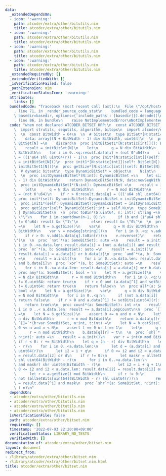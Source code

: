 ```yaml
---
data:
  _extendedDependsOn:
  - icon: ':warning:'
    path: atcoder/extra/other/bitutils.nim
    title: atcoder/extra/other/bitutils.nim
  - icon: ':warning:'
    path: atcoder/extra/other/bitutils.nim
    title: atcoder/extra/other/bitutils.nim
  - icon: ':warning:'
    path: atcoder/extra/other/bitutils.nim
    title: atcoder/extra/other/bitutils.nim
  - icon: ':warning:'
    path: atcoder/extra/other/bitutils.nim
    title: atcoder/extra/other/bitutils.nim
  _extendedRequiredBy: []
  _extendedVerifiedWith: []
  _isVerificationFailed: false
  _pathExtension: nim
  _verificationStatusIcon: ':warning:'
  attributes:
    links: []
  bundledCode: "Traceback (most recent call last):\n  File \"/opt/hostedtoolcache/Python/3.10.5/x64/lib/python3.10/site-packages/onlinejudge_verify/documentation/build.py\"\
    , line 71, in _render_source_code_stat\n    bundled_code = language.bundle(stat.path,\
    \ basedir=basedir, options={'include_paths': [basedir]}).decode()\n  File \"/opt/hostedtoolcache/Python/3.10.5/x64/lib/python3.10/site-packages/onlinejudge_verify/languages/nim.py\"\
    , line 86, in bundle\n    raise NotImplementedError\nNotImplementedError\n"
  code: "when not declared ATCODER_BITSET_HPP:\n  const ATCODER_BITSET_HPP* = 1\n\
    \  import strutils, sequtils, algorithm, bitops\n  import atcoder/extra/other/bitutils\n\
    \  \n  const BitWidth = 64\n  \n  # bitset\n  type BitSet*[N:static[int]] = object\n\
    \    data: array[(N + BitWidth - 1) div BitWidth, uint64]\n  \n  proc initBitSet*[N:static[int]]():\
    \ BitSet[N] =\n    discard\n  proc initBitSet1*[N:static[int]](): BitSet[N] =\n\
    \    result = initBitSet(N)\n    let\n      q = N div BitWidth\n      r = N mod\
    \ BitWidth\n    for i in 0..<q:result.data[i] = (not 0'u64)\n    if r > 0:result.data[q]\
    \ = ((1'u64 shl uint64(r)) - 1)\n  proc init*[N:static[int]](self: BitSet[N]):BitSet[N]\
    \ = initBitSet[N]()\n  proc init1*[N:static[int]](self: BitSet[N]):BitSet[N] =\
    \ initBitSet1[N]()\n  proc getSize*[N:static[int]](self: BitSet[N]):int = N\n\n\
    \  # dynamic bitset\n  type DynamicBitSet* = object\n    N:int\n    data: seq[uint64]\n\
    \  \n  proc initDynamicBitSet*(N:int): DynamicBitSet =\n    let size = (N + BitWidth\
    \ - 1) div BitWidth\n    return DynamicBitSet(N:N, data:newSeqWith(size, 0'u64))\n\
    \  proc initDynamicBitSet1*(N:int): DynamicBitSet =\n    result = initDynamicBitSet(N)\n\
    \    let\n      q = N div BitWidth\n      r = N mod BitWidth\n    for i in 0..<q:result.data[i]\
    \ = (not 0'u64)\n    if r > 0:result.data[q] = ((1'u64 shl uint64(r)) - 1)\n \
    \ proc init*(self: DynamicBitSet):DynamicBitSet = initDynamicBitSet(self.N)\n\
    \  proc init1*(self: DynamicBitSet):DynamicBitSet = initDynamicBitSet1(self.N)\n\
    \  proc getSize*(self: DynamicBitSet):int = self.N\n\n  type SomeBitSet* = BitSet\
    \ | DynamicBitSet\n  \n  proc toBin*(b:uint64, n: int): string =\n    result =\
    \ \"\"\n    for i in countdown(n-1, 0):\n      if (b and (1'u64 shl uint64(i)))\
    \ != 0'u64: result &= \"1\"\n      else: result &= \"0\"\n  \n  proc `$`*(a: SomeBitSet):string\
    \ =\n    let N = a.getSize()\n    var\n      q = N div BitWidth\n      r = N mod\
    \ BitWidth\n    var v = newSeq[string]()\n    for i in 0..<q: v.add(a.data[i].toBin(BitWidth))\n\
    \    if r > 0: v.add(a.data[q].toBin(r))\n    v.reverse()\n    return v.join(\"\
    \")\n  \n  proc `not`*(a: SomeBitSet): auto =\n    result = a.init1()\n    for\
    \ i in 0..<a.data.len: result.data[i] = (not a.data[i]) and result.data[i]\n \
    \ proc `or`*(a, b: SomeBitSet): auto =\n    result = a.init()\n    for i in 0..<a.data.len:\
    \ result.data[i] = a.data[i] or b.data[i]\n  proc `and`*(a, b: SomeBitSet): auto\
    \ =\n    result = a.init()\n    for i in 0..<a.data.len: result.data[i] = a.data[i]\
    \ and b.data[i]\n  proc `xor`*(a, b: SomeBitSet): auto =\n    result = a.init()\n\
    \    for i in 0..<a.data.len: result.data[i] = a.data[i] xor b.data[i]\n  \n \
    \ proc any*(a: SomeBitSet): bool = \n    let N = a.getSize()\n    var\n      q\
    \ = N div BitWidth\n      r = N mod BitWidth\n    for i in 0..<q:\n      if a.data[i]\
    \ != 0.uint64: return true\n    if r > 0 and (a.data[^1] and setBits[uint64](r))\
    \ != 0.uint64: return true\n    return false\n  \n  proc all*(a: SomeBitSet):\
    \ bool =\n    let N = a.getSize()\n    var\n      q = N div BitWidth\n      r\
    \ = N mod BitWidth\n    for i in 0..<q:\n      if (not a.data[i]) != 0.uint64:\
    \ return false\n    if r > 0 and a.data[^1] != setBits[uint64](r): return false\n\
    \    return true\n\n  proc count*(a: SomeBitSet): int =\n    result = 0\n    for\
    \ i in 0 ..< a.data.len: result += a.data[i].popCount\n\n  proc `[]`*(b:SomeBitSet,n:int):int\
    \ =\n    let N = b.getSize()\n    assert 0 <= n and n < N\n    let\n      q =\
    \ n div BitWidth\n      r = n mod BitWidth\n    return b.data[q][r].int\n  proc\
    \ `[]=`*(b:var SomeBitSet, n:int, t:int) =\n    let N = b.getSize()\n    assert\
    \ 0 <= n and n < N\n    assert t == 0 or t == 1\n    let\n      q = n div BitWidth\n\
    \      r = n mod BitWidth\n    b.data[q][r] = t\n  \n  proc `shl`*(a: SomeBitSet,\
    \ n:int): auto =\n    result = a.init()\n    var r = int(n mod BitWidth)\n   \
    \ if r < 0: r += BitWidth\n    let q = (n - r) div BitWidth\n    let maskl = allSetBits[uint64](BitWidth\
    \ - r)\n    for i in 0..<a.data.len:\n      let d = (a.data[i] and maskl) shl\
    \ uint64(r)\n      let i2 = i + q\n      if 0 <= i2 and i2 < a.data.len: result.data[i2]\
    \ = result.data[i2] or d\n    if r != 0:\n      let maskr = allSetBits[uint64](r)\
    \ shl uint64(BitWidth - r)\n      for i in 0..<a.data.len:\n        let d = (a.data[i]\
    \ and maskr) shr uint64(BitWidth - r)\n        let i2 = i + q + 1\n        if\
    \ 0 <= i2 and i2 < a.data.len: result.data[i2] = result.data[i2] or d\n    block:\n\
    \      let r = a.getSize() mod BitWidth\n      if r != 0:\n        let mask =\
    \ not (allSetBits[uint64](BitWidth - r) shl uint64(r))\n        result.data[^1]\
    \ = result.data[^1] and mask\n  proc `shr`*(a: SomeBitSet, n:int): auto = a shl\
    \ (-n)\n"
  dependsOn:
  - atcoder/extra/other/bitutils.nim
  - atcoder/extra/other/bitutils.nim
  - atcoder/extra/other/bitutils.nim
  - atcoder/extra/other/bitutils.nim
  isVerificationFile: false
  path: atcoder/extra/other/bitset.nim
  requiredBy: []
  timestamp: '2022-07-03 22:20:00+09:00'
  verificationStatus: LIBRARY_NO_TESTS
  verifiedWith: []
documentation_of: atcoder/extra/other/bitset.nim
layout: document
redirect_from:
- /library/atcoder/extra/other/bitset.nim
- /library/atcoder/extra/other/bitset.nim.html
title: atcoder/extra/other/bitset.nim
---
```

